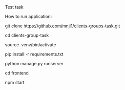 Test task

How to run application:

git clone https://github.com/mnjl1/clients-groups-task.git

cd clients-group-task

source .venv/bin/activate

pip install -r requirements.txt

python manage.py runserver

cd frontend

npm start